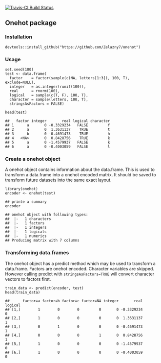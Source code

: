 [![Travis-CI Build
Status](https://travis-ci.org/Zelazny7/onehot.svg?branch=master)](https://travis-ci.org/Zelazny7/onehot)

Onehot package
--------------

### Installation

    devtools::install_github("https://github.com/Zelazny7/onehot")

### Usage

    set.seed(100)
    test <- data.frame(
      factor    = factor(sample(c(NA, letters[1:3]), 100, T), exclude=NULL),
      integer   = as.integer(runif(100)),
      real      = rnorm(100),
      logical   = sample(c(T, F), 100, T),
      character = sample(letters, 100, T),
      stringsAsFactors = FALSE)

    head(test)

    ##   factor integer       real logical character
    ## 1      a       0 -0.3329234   FALSE         f
    ## 2      a       0  1.3631137    TRUE         t
    ## 3      b       0 -0.4691473    TRUE         h
    ## 4   <NA>       0  0.8428756    TRUE         k
    ## 5      a       0 -1.4579937   FALSE         k
    ## 6      a       0 -0.4003059   FALSE         l

### Create a onehot object

A onehot object contains information about the data.frame. This is used
to transform a data.frame into a onehot encoded matrix. It should be
saved to transform future datasets into the same exact layout.

    library(onehot)
    encoder <- onehot(test)

    ## printe a summary
    encoder

    ## onehot object with following types:
    ##  |-   1 characters
    ##  |-   1 factors
    ##  |-   1 integers
    ##  |-   1 logicals
    ##  |-   1 numerics
    ## Producing matrix with 7 columns

### Transforming data.frames

The onehot object has a predict method which may be used to transform a
data.frame. Factors are onehot encoded. Character variables are skipped.
However calling predict with `stringsAsFactors=TRUE` will convert
character vectors to factors first.

    train_data <- predict(encoder, test)
    head(train_data)

    ##      factor=a factor=b factor=c factor=NA integer       real logical
    ## [1,]        1        0        0         0       0 -0.3329234       0
    ## [2,]        1        0        0         0       0  1.3631137       1
    ## [3,]        0        1        0         0       0 -0.4691473       1
    ## [4,]        0        0        0         1       0  0.8428756       1
    ## [5,]        1        0        0         0       0 -1.4579937       0
    ## [6,]        1        0        0         0       0 -0.4003059       0
